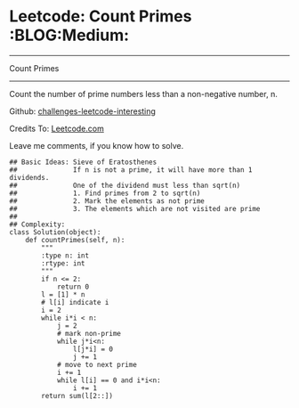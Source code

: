 # Leetcode: Count Primes     :BLOG:Medium:


---

Count Primes  

---

Count the number of prime numbers less than a non-negative number, n.  

Github: [challenges-leetcode-interesting](https://github.com/DennyZhang/challenges-leetcode-interesting/tree/master/count-primes)  

Credits To: [Leetcode.com](https://leetcode.com/problems/count-primes/description/)  

Leave me comments, if you know how to solve.  

    ## Basic Ideas: Sieve of Eratosthenes
    ##              If n is not a prime, it will have more than 1 dividends.
    ##              One of the dividend must less than sqrt(n)
    ##              1. Find primes from 2 to sqrt(n)
    ##              2. Mark the elements as not prime
    ##              3. The elements which are not visited are prime
    ##
    ## Complexity:
    class Solution(object):
        def countPrimes(self, n):
            """
            :type n: int
            :rtype: int
            """
            if n <= 2:
                return 0
            l = [1] * n
            # l[i] indicate i
            i = 2
            while i*i < n:
                j = 2
                # mark non-prime
                while j*i<n:
                    l[j*i] = 0
                    j += 1
                # move to next prime
                i += 1
                while l[i] == 0 and i*i<n:
                    i += 1
            return sum(l[2::])